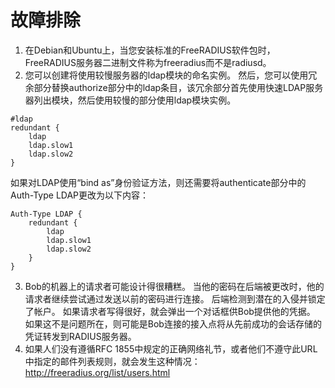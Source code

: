 # 故障排除
1. 在Debian和Ubuntu上，当您安装标准的FreeRADIUS软件包时，FreeRADIUS服务器二进制文件称为freeradius而不是radiusd。
2. 您可以创建将使用较慢服务器的ldap模块的命名实例。 然后，您可以使用冗余部分替换authorize部分中的ldap条目，该冗余部分首先使用快速LDAP服务器列出模块，然后使用较慢的部分使用ldap模块实例。
```
#ldap
redundant {
	ldap
	ldap.slow1
	ldap.slow2
}
```
如果对LDAP使用“bind as”身份验证方法，则还需要将authenticate部分中的Auth-Type LDAP更改为以下内容：
```
Auth-Type LDAP {
	redundant {
		ldap
		ldap.slow1
		ldap.slow2
	}
}
```
3. Bob的机器上的请求者可能设计得很糟糕。 当他的密码在后端被更改时，他的请求者继续尝试通过发送以前的密码进行连接。 后端检测到潜在的入侵并锁定了帐户。 如果请求者写得很好，就会弹出一个对话框供Bob提供他的凭据。 如果这不是问题所在，则可能是Bob连接的接入点将从先前成功的会话存储的凭证转发到RADIUS服务器。
4. 如果人们没有遵循RFC 1855中规定的正确网络礼节，或者他们不遵守此URL中指定的邮件列表规则，就会发生这种情况：
http://freeradius.org/list/users.html